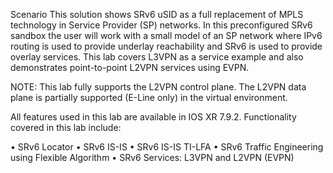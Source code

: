 Scenario
This solution shows SRv6 uSID as a full replacement of MPLS technology in Service Provider (SP) networks. In this preconfigured SRv6 sandbox the user will work with a small model of an SP network where IPv6 routing is used to provide underlay reachability and SRv6 is used to provide overlay services. This lab covers L3VPN as a service example and also demonstrates point-to-point L2VPN services using EVPN.

NOTE: This lab fully supports the L2VPN control plane. The L2VPN data plane is partially supported (E-Line only) in the virtual environment.

All features used in this lab are available in IOS XR 7.9.2. Functionality covered in this lab include:

•	SRv6 Locator
•	SRv6 IS-IS
•	SRv6 IS-IS TI-LFA
•	SRv6 Traffic Engineering using Flexible Algorithm
•	SRv6 Services: L3VPN and L2VPN (EVPN)
